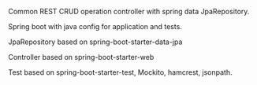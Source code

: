 <p>Common REST CRUD operation controller with spring data JpaRepository.</p>
<p>Spring boot with java config for application and tests.</p>
<p>JpaRepository based on spring-boot-starter-data-jpa</p>
<p>Controller based on spring-boot-starter-web</p>
<p>Test based on spring-boot-starter-test, Mockito, hamcrest, jsonpath.</p>